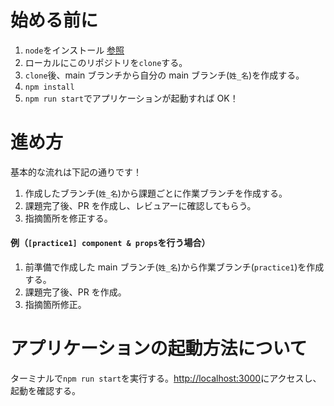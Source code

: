 # 始める前に

1. `node`をインストール [参照](https://pj100.esa.io/posts/4318)
2. ローカルにこのリポジトリを`clone`する。
3. `clone`後、main ブランチから自分の main ブランチ(`姓_名`)を作成する。
4. `npm install`
5. `npm run start`でアプリケーションが起動すれば OK！

# 進め方 

基本的な流れは下記の通りです！

1. 作成したブランチ(`姓_名`)から課題ごとに作業ブランチを作成する。
2. 課題完了後、PR を作成し、レビュアーに確認してもらう。
3. 指摘箇所を修正する。

#### 例（`[practice1] component & props`を行う場合）

1. 前準備で作成した main ブランチ(`姓_名`)から作業ブランチ(`practice1`)を作成する。
2. 課題完了後、PR を作成。
3. 指摘箇所修正。

# アプリケーションの起動方法について

ターミナルで`npm run start`を実行する。[http://localhost:3000](http://localhost:3000)にアクセスし、起動を確認する。
